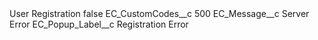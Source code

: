 <?xml version="1.0" encoding="UTF-8"?>
<CustomMetadata xmlns="http://soap.sforce.com/2006/04/metadata" xmlns:xsi="http://www.w3.org/2001/XMLSchema-instance" xmlns:xsd="http://www.w3.org/2001/XMLSchema">
    <label>User Registration</label>
    <protected>false</protected>
    <values>
        <field>EC_CustomCodes__c</field>
        <value xsi:type="xsd:string">500</value>
    </values>
    <values>
        <field>EC_Message__c</field>
        <value xsi:type="xsd:string">Server Error</value>
    </values>
    <values>
        <field>EC_Popup_Label__c</field>
        <value xsi:type="xsd:string">Registration Error</value>
    </values>
</CustomMetadata>